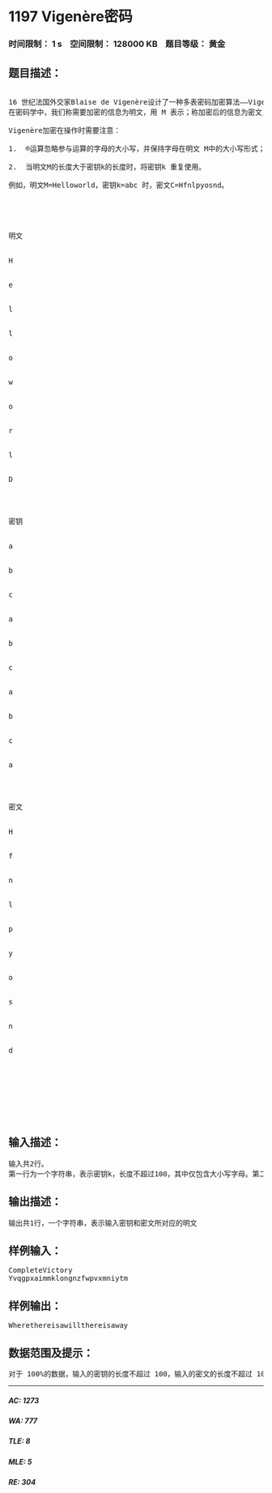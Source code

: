 # 1197 Vigenère密码   
### 时间限制： 1 s&nbsp;&nbsp;&nbsp;&nbsp;空间限制： 128000 KB&nbsp;&nbsp;&nbsp;&nbsp;题目等级： 黄金  
## 题目描述：  

<pre>

16 世纪法国外交家Blaise de Vigenère设计了一种多表密码加密算法——Vigenère密码。Vigenère 密码的加密解密算法简单易用，且破译难度比较高，曾在美国南北战争中为南军所广泛使用。
在密码学中，我们称需要加密的信息为明文，用 M 表示；称加密后的信息为密文，用C 表示；而密钥是一种参数，是将明文转换为密文或将密文转换为明文的算法中输入的数据，记为k。 在Vigenère密码中， 密钥k是一个字母串， k=k1k2…kn。当明文M=m1m2…mn时，得到的密文C=c1c2…cn，其中ci=mi®ki，运算®的规则如下表所示：
 
Vigenère加密在操作时需要注意：
 
1.  ®运算忽略参与运算的字母的大小写，并保持字母在明文 M中的大小写形式；
 
2.  当明文M的长度大于密钥k的长度时，将密钥k 重复使用。
 
例如，明文M=Helloworld，密钥k=abc 时，密文C=Hfnlpyosnd。
 




明文


H


e


l


l


o


w


o


r


l


D




密钥


a


b


c


a


b


c


a


b


c


a




密文


H


f


n


l


p


y


o


s


n


d




  



</pre>
  
  
## 输入描述：  

<pre>
输入共2行。
第一行为一个字符串，表示密钥k，长度不超过100，其中仅包含大小写字母。第二为一个字符串，表示经加密后的密文，长度不超过1000，其中仅包含大小写字母
</pre>
  
  
## 输出描述：  

<pre>
输出共1行，一个字符串，表示输入密钥和密文所对应的明文
</pre>
  
  
## 样例输入：  

<pre>
CompleteVictory
Yvqgpxaimmklongnzfwpvxmniytm
</pre>
  
  
## 样例输出：  

<pre>
Wherethereisawillthereisaway
</pre>
  
  
## 数据范围及提示：  

<pre>
对于 100%的数据，输入的密钥的长度不超过 100，输入的密文的长度不超过 1000，且都仅包含英文字母。
</pre>
  
  
***  

##### AC: 1273  
##### WA: 777  
##### TLE: 8  
##### MLE: 5  
##### RE: 304  

